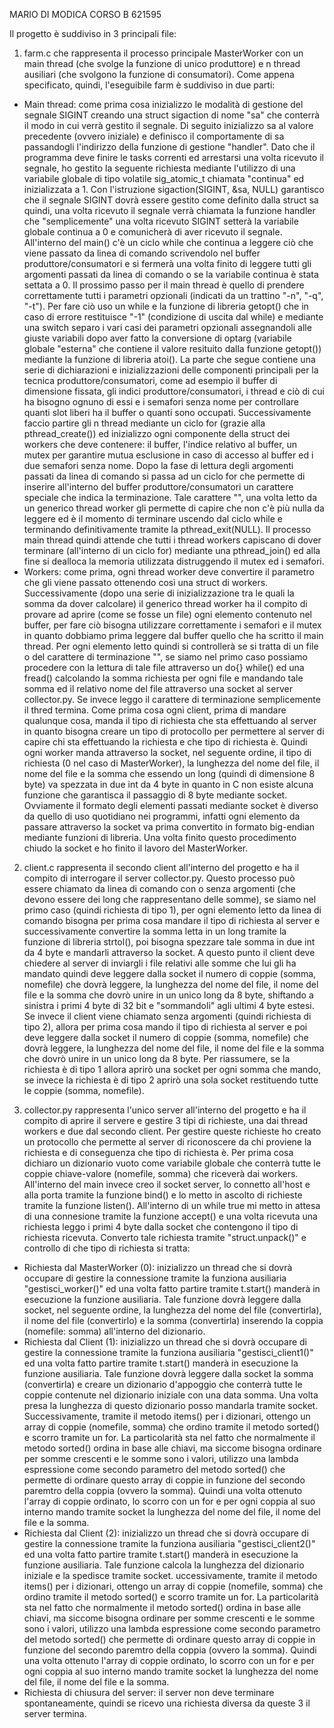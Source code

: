 MARIO DI MODICA CORSO B 621595

Il progetto è suddiviso in 3 principali file:

1) farm.c che rappresenta il processo principale MasterWorker con un main thread (che svolge la funzione di unico produttore) e n thread ausiliari (che svolgono la funzione di consumatori). Come appena specificato, quindi, l'eseguibile farm è suddiviso in due parti:
- Main thread: come prima cosa inizializzo le modalità di gestione del segnale SIGINT creando una struct sigaction di nome "sa" che conterrà il modo in cui verrà gestito il segnale. Di seguito inizializzo sa al valore precedente (ovvero iniziale) e definisco il comportamente di sa passandogli l'indirizzo della funzione di gestione "handler". Dato che il programma deve finire le tasks correnti ed arrestarsi una volta ricevuto il segnale, ho gestito la seguente richiesta mediante l'utilizzo di una variabile globale di tipo volatile sig_atomic_t chiamata "continua" ed inizializzata a 1. Con l'istruzione sigaction(SIGINT, &sa, NULL) garantisco che il segnale SIGINT dovrà essere gestito come definito dalla struct sa quindi, una volta ricevuto il segnale verrà chiamata la funzione handler che "semplicemente" una volta ricevuto SIGINT setterà la variabile globale continua a 0 e comunicherà di aver ricevuto il segnale. All'interno del main() c'è un ciclo while che continua a leggere ciò che viene passato da linea di comando scrivendolo nel buffer produttore/consumatori e si fermerà una volta finito di leggere tutti gli argomenti passati da linea di comando o se la variabile continua è stata settata a 0. 
Il prossimo passo per il main thread è quello di prendere correttamente tutti i parametri opzionali (indicati da un trattino "-n", "-q", "-t"). Per fare ciò uso un while e la funzione di libreria getopt() che in caso di errore restituisce "-1" (condizione di uscita dal while) e mediante una switch separo i vari casi dei parametri opzionali assegnandoli alle giuste variabili dopo aver fatto la conversione di optarg (variabile globale "esterna" che contiene il valore resituito dalla funzione getopt()) mediante la funzione di libreria atoi().
La parte che segue contiene una serie di dichiarazioni e inizializzazioni delle componenti principali per la tecnica produttore/consumatori, come ad esempio il buffer di dimensione fissata, gli indici produttore/consumatori, i thread e ciò di cui ha bisogno ognuno di essi e i semafori senza nome per controllare quanti slot liberi ha il buffer o quanti sono occupati.
Successivamente faccio partire gli n thread mediante un ciclo for (grazie alla pthread_create()) ed inizializzo ogni componente della struct dei workers che deve contenere: il buffer, l'indice relativo al buffer, un mutex per garantire mutua esclusione in caso di accesso al buffer ed i due semafori senza nome.
Dopo la fase di lettura degli argomenti passati da linea di comando si passa ad un ciclo for che permette di inserire all'interno del buffer produttore/consumatori un carattere speciale che indica la terminazione. Tale carattere "<end>", una volta letto da un generico thread worker gli permette di capire che non c'è più nulla da leggere ed è il momento di terminare uscendo dal ciclo while e terminando definitivamente tramite la pthread_exit(NULL). 
Il processo main thread quindi attende che tutti i thread workers capiscano di dover terminare (all'interno di un ciclo for) mediante una pthread_join() ed alla fine si dealloca la memoria utilizzata distruggendo il mutex ed i semafori.
- Workers: come prima, ogni thread worker deve convertire il parametro che gli viene passato ottenendo così una struct di workers. Successivamente (dopo una serie di inizializzazione tra le quali la somma da dover calcolare) il generico thread worker ha il compito di provare ad aprire (come se fosse un file) ogni elemento contenuto nel buffer, per fare ciò bisogna utilizzare correttamente i semafori e il mutex in quanto dobbiamo prima leggere dal buffer quello che ha scritto il main thread. Per ogni elemento letto quindi si controllerà se si tratta di un file o del carattere di terminazione "<end>", se siamo nel primo caso possiamo procedere con la lettura di tale file attraverso un do{} while() ed una fread() calcolando la somma richiesta per ogni file e mandando tale somma ed il relativo nome del file attraverso una socket al server collector.py.
Se invece leggo il carattere di terminazione semplicemente il thred termina.
Come prima cosa ogni client, prima di mandare qualunque cosa, manda il tipo di richiesta che sta effettuando al server in quanto bisogna creare un tipo di protocollo per permettere al server di capire chi sta effettuando la richiesta e che tipo di richiesta è. Quindi ogni worker manda attraverso la socket, nel seguente ordine, il tipo di richiesta (0 nel caso di MasterWorker), la lunghezza del nome del file, il nome del file e la somma che essendo un long (quindi di dimensione 8 byte) va spezzata in due int da 4 byte in quanto in C non esiste alcuna funzione che garantisca il passaggio di 8 byte mediante socket. Ovviamente il formato degli elementi passati mediante socket è diverso da quello di uso quotidiano nei programmi, infatti ogni elemento da passare attraverso la socket va prima convertito in formato big-endian mediante funzioni di libreria.
Una volta finito questo procedimento chiudo la socket e ho finito il lavoro del MasterWorker.

2) client.c rappresenta il secondo client all'interno del progetto e ha il compito di interrogare il server collector.py. Questo processo può essere chiamato da linea di comando con o senza argomenti (che devono essere dei long che rappresentano delle somme), se siamo nel primo caso (quindi richiesta di tipo 1), per ogni elemento letto da linea di comando bisogna per prima cosa mandare il tipo di richiesta al server e successivamente convertire la somma letta in un long tramite la funzione di libreria strtol(), poi bisogna spezzare tale somma in due int da 4 byte e mandarli attraverso la socket. A questo punto il client deve chiedere al server di inviargli i file relativi alle somme che lui gli ha mandato quindi deve leggere dalla socket il numero di coppie (somma, nomefile) che dovrà leggere, la lunghezza del nome del file, il nome del file e la somma che dovrò unire in un unico long da 8 byte, shiftando a sinistra i primi 4 byte di 32 bit e "sommandoli" agli ultimi 4 byte estesi.
Se invece il client viene chiamato senza argomenti (quindi richiesta di tipo 2), allora per prima cosa mando il tipo di richiesta al server e poi deve leggere dalla socket il numero di coppie (somma, nomefile) che dovrà leggere, la lunghezza del nome del file, il nome del file e la somma che dovrò unire in un unico long da 8 byte. Per riassumere, se la richiesta è di tipo 1 allora aprirò una socket per ogni somma che mando, se invece la richiesta è di tipo 2 aprirò una sola socket restituendo tutte le coppie (somma, nomefile).

3) collector.py rappresenta l'unico server all'interno del progetto e ha il compito di aprire il servere e gestire 3 tipi di richieste, una dai thread workers e due dal secondo client. Per gestire queste richieste ho creato un protocollo che permette al server di riconoscere da chi proviene la richiesta e di conseguenza che tipo di richiesta è.
Per prima cosa dichiaro un dizionario vuoto come variabile globale che conterrà tutte le coppie chiave-valore (nomefile, somma) che riceverà dai workers. All'interno del main invece creo il socket server, lo connetto all'host e alla porta tramite la funzione bind() e lo metto in ascolto di richieste tramite la funzione listen(). All'interno di un while true mi metto in attesa di una connesione tramite la funzione accept() e una volta ricevuta una richiesta leggo i primi 4 byte dalla socket che contengono il tipo di richiesta ricevuta. Converto tale richiesta tramite "struct.unpack()" e controllo di che tipo di richiesta si tratta:
- Richiesta dal MasterWorker (0): inizializzo un thread che si dovrà occupare di gestire la connessione tramite la funziona ausiliaria "gestisci_worker()" ed una volta fatto partire tramite t.start() manderà in esecuzione la funzione ausiliaria. Tale funzione dovrà leggere dalla socket, nel seguente ordine, la lunghezza del nome del file (convertirla), il nome del file (convertirlo) e la somma (convertirla) inserendo la coppia (nomefile: somma) all'interno del dizionario.
- Richiesta dal Client (1): inizializzo un thread che si dovrà occupare di gestire la connessione tramite la funziona ausiliaria "gestisci_client1()" ed una volta fatto partire tramite t.start() manderà in esecuzione la funzione ausiliaria. Tale funzione dovrà leggere dalla socket la somma (convertirla) e creare un dizionario d'appoggio che conterrà tutte le coppie contenute nel dizionario iniziale con una data somma. Una volta presa la lunghezza di questo dizionario posso mandarla tramite socket. Successivamente, tramite il metodo items() per i dizionari, ottengo un array di coppie (nomefile, somma) che ordino tramite il metodo sorted() e scorro tramite un for. La particolarità sta nel fatto che normalmente il metodo sorted() ordina in base alle chiavi, ma siccome bisogna ordinare per somme crescenti e le somme sono i valori, utilizzo una lambda espressione come secondo parametro del metodo sorted() che permette di ordinare questo array di coppie in funzione del secondo paremtro della coppia (ovvero la somma). Quindi una volta ottenuto l'array di coppie ordinato, lo scorro con un for e per ogni coppia al suo interno mando tramite socket la lunghezza del nome del file, il nome del file e la somma.
- Richiesta dal Client (2): inizializzo un thread che si dovrà occupare di gestire la connessione tramite la funziona ausiliaria "gestisci_client2()" ed una volta fatto partire tramite t.start() manderà in esecuzione la funzione ausiliaria. Tale funzione calcola la lunghezza del dizionario iniziale e la spedisce tramite socket. uccessivamente, tramite il metodo items() per i dizionari, ottengo un array di coppie (nomefile, somma) che ordino tramite il metodo sorted() e scorro tramite un for. La particolarità sta nel fatto che normalmente il metodo sorted() ordina in base alle chiavi, ma siccome bisogna ordinare per somme crescenti e le somme sono i valori, utilizzo una lambda espressione come secondo parametro del metodo sorted() che permette di ordinare questo array di coppie in funzione del secondo paremtro della coppia (ovvero la somma). Quindi una volta ottenuto l'array di coppie ordinato, lo scorro con un for e per ogni coppia al suo interno mando tramite socket la lunghezza del nome del file, il nome del file e la somma.
- Richiesta di chiusura del server: il server non deve terminare spontaneamente, quindi se ricevo una richiesta diversa da queste 3 il server termina.
